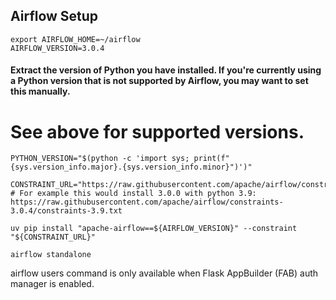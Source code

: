 ## Airflow Setup



```
export AIRFLOW_HOME=~/airflow
AIRFLOW_VERSION=3.0.4
```
#### Extract the version of Python you have installed. If you're currently using a Python version that is not supported by Airflow, you may want to set this manually.
# See above for supported versions.

```
PYTHON_VERSION="$(python -c 'import sys; print(f"{sys.version_info.major}.{sys.version_info.minor}")')"

CONSTRAINT_URL="https://raw.githubusercontent.com/apache/airflow/constraints-${AIRFLOW_VERSION}/constraints-${PYTHON_VERSION}.txt"
# For example this would install 3.0.0 with python 3.9: https://raw.githubusercontent.com/apache/airflow/constraints-3.0.4/constraints-3.9.txt
```

```
uv pip install "apache-airflow==${AIRFLOW_VERSION}" --constraint "${CONSTRAINT_URL}"
```

```
airflow standalone
```


airflow users command is only available when Flask AppBuilder (FAB) auth manager is enabled.